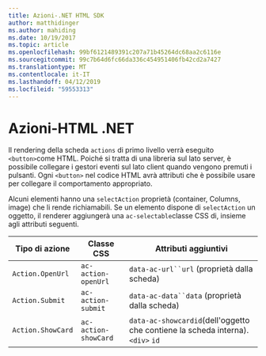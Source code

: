```yaml
---
title: Azioni-.NET HTML SDK
author: matthidinger
ms.author: mahiding
ms.date: 10/19/2017
ms.topic: article
ms.openlocfilehash: 99bf6121489391c207a71b45264dc68aa2c6116e
ms.sourcegitcommit: 99c7b64d6fc66da336c454951406fb42cd2a7427
ms.translationtype: MT
ms.contentlocale: it-IT
ms.lasthandoff: 04/12/2019
ms.locfileid: "59553313"
---
```

# <a name="actions---net-html"></a>Azioni-HTML .NET

Il rendering della scheda `actions` di primo livello verrà eseguito `<button>`come HTML. Poiché si tratta di una libreria sul lato server, è possibile collegare i gestori eventi sul lato client quando vengono premuti i pulsanti. Ogni `<button>` nel codice HTML avrà attributi che è possibile usare per collegare il comportamento appropriato.

Alcuni elementi hanno una `selectAction` proprietà (container, Columns, image) che li rende richiamabili. Se un elemento dispone di `selectAction` un oggetto, il renderer aggiungerà una `ac-selectable`classe CSS di, insieme agli attributi seguenti.

Tipo di azione | Classe CSS | Attributi aggiuntivi
---|---|---
`Action.OpenUrl` | `ac-action-openUrl` | `data-ac-url``url` (proprietà dalla scheda)
`Action.Submit` | `ac-action-submit` | `data-ac-data``data` (proprietà dalla scheda)
`Action.ShowCard` | `ac-action-showCard` | `data-ac-showcardid`(dell'oggetto che contiene la scheda interna). `<div>` `id`